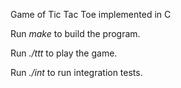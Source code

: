 Game of Tic Tac Toe implemented in C

Run *make* to build the program.

Run *./ttt* to play the game.

Run *./int* to run integration tests.
